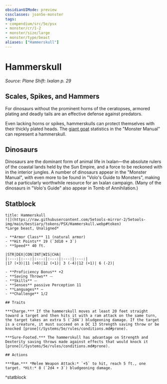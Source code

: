 ```yaml
---
obsidianUIMode: preview
cssclasses: json5e-monster
tags:
- compendium/src/5e/psx
- monster/cr/1-2
- monster/size/large
- monster/type/beast
aliases: ["Hammerskull"]
---
```

# Hammerskull
*Source: Plane Shift: Ixalan p. 29*  

## Scales, Spikes, and Hammers

For dinosaurs without the prominent horns of the ceratopses, armored plating and deadly tails are an effective defense against predators.

Even lacking horns or spikes, hammerskulls can protect themselves with their thickly plated heads. The [giant goat](/Systems/5e/bestiary/beast/giant-goat.md) statistics in the "Monster Manual" can represent a hammerskull.

## Dinosaurs

Dinosaurs are the dominant form of animal life in Ixalan—the absolute rulers of the coastal lands held by the Sun Empire, and a force to be reckoned with in the interior jungles. A number of dinosaurs appear in the "Monster Manual", with even more to be found in "Volo's Guide to Monsters", making that a particularly worthwhile resource for an Ixalan campaign. (Many of the dinosaurs in "Volo's Guide" also appear in Tomb of Annihilation.)

## Statblock

```ad-statblock
title: Hammerskull
![](https://raw.githubusercontent.com/5etools-mirror-2/5etools-img/main/bestiary/tokens/PSX/Hammerskull.webp#token)
*Large beast, Unaligned*

- **Armor Class** 11 (natural armor)
- **Hit Points** 19 (`3d10 + 3`)
- **Speed** 40 ft.

|STR|DEX|CON|INT|WIS|CHA|
|:---:|:---:|:---:|:---:|:---:|:---:|
|17 (+3)|11 (+0)|12 (+1)| 3 (-4)|12 (+1)| 6 (-2)|

- **Proficiency Bonus** +2
- **Saving Throws** ⏤
- **Skills** ⏤
- **Senses** passive Perception 11
- **Languages** —
- **Challenge** 1/2

## Traits

***Charge.*** If the hammerskull moves at least 20 feet straight toward a target and then hits it with a ram attack on the same turn, the target takes an extra 5 (`2d4`) bludgeoning damage. If the target is a creature, it must succeed on a DC 13 Strength saving throw or be knocked [prone](/Systems/5e/rules/conditions.md#prone).

***Sure-Footed.*** The hammerskull has advantage on Strength and Dexterity saving throws made against effects that would knock it [prone](/Systems/5e/rules/conditions.md#prone).

## Actions

***Ram.*** *Melee Weapon Attack:* `+5` to hit, reach 5 ft., one target. *Hit:* 8 (`2d4 + 3`) bludgeoning damage.
```
^statblock